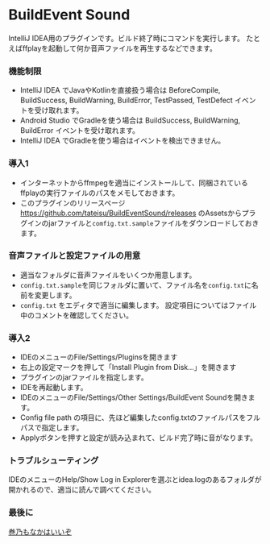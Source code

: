 # BuildEvent Sound
IntelliJ IDEA用のプラグインです。ビルド終了時にコマンドを実行します。
たとえばffplayを起動して何か音声ファイルを再生するなどできます。

### 機能制限
- IntelliJ IDEA でJavaやKotlinを直接扱う場合は BeforeCompile, BuildSuccess, BuildWarning, BuildError, TestPassed, TestDefect イベントを受け取れます。
- Android Studio でGradleを使う場合は BuildSuccess, BuildWarning, BuildError イベントを受け取れます。
- IntelliJ IDEA でGradleを使う場合はイベントを検出できません。

### 導入1
- インターネットからffmpegを適当にインストールして、同梱されているffplayの実行ファイルのパスをメモしておきます。
- このプラグインのリリースページ https://github.com/tateisu/BuildEventSound/releases のAssetsからプラグインのjarファイルと`comfig.txt.sample`ファイルをダウンロードしておきます。

### 音声ファイルと設定ファイルの用意
- 適当なフォルダに音声ファイルをいくつか用意します。
- `config.txt.sample`を同じフォルダに置いて、ファイル名を`config.txt`に名前を変更します。
- `config.txt` をエディタで適当に編集します。 設定項目についてはファイル中のコメントを確認してください。

### 導入2
- IDEのメニューのFile/Settings/Pluginsを開きます
- 右上の設定マークを押して「Install Plugin from Disk…」を開きます
- プラグインのjarファイルを指定します。
- IDEを再起動します。
- IDEのメニューのFile/Settings/Other Settings/BuildEvent Soundを開きます。
- Config file path の項目に、先ほど編集したconfig.txtのファイルパスをフルパスで指定します。
- Applyボタンを押すと設定が読み込まれて、ビルド完了時に音がなります。

### トラブルシューティング
IDEのメニューのHelp/Show Log in Explorerを選ぶとidea.logのあるフォルダが開かれるので、適当に読んで調べてください。

### 最後に
[巻乃もなかはいいぞ](https://twitter.com/monaka_0_0_7)
